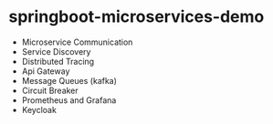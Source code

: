 # springboot-microservices-demo
* Microservice Communication
* Service Discovery
* Distributed Tracing
* Api Gateway
* Message Queues (kafka)
* Circuit Breaker
* Prometheus and Grafana
* Keycloak
